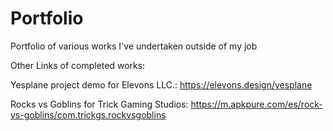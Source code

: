 # Portfolio
Portfolio of various works I've undertaken outside of my job


Other Links of completed works:


Yesplane project demo for Elevons LLC.: https://elevons.design/yesplane



Rocks vs Goblins for Trick Gaming Studios: https://m.apkpure.com/es/rock-vs-goblins/com.trickgs.rockvsgoblins

